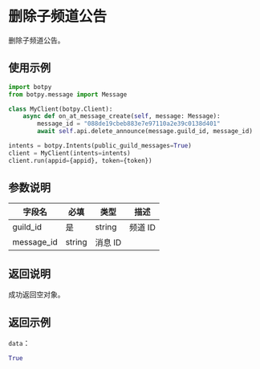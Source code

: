 # 删除子频道公告 

删除子频道公告。

## 使用示例

```python
import botpy
from botpy.message import Message

class MyClient(botpy.Client):
    async def on_at_message_create(self, message: Message):
        message_id = "088de19cbeb883e7e97110a2e39c0138d401"
        await self.api.delete_announce(message.guild_id, message_id)

intents = botpy.Intents(public_guild_messages=True)
client = MyClient(intents=intents)
client.run(appid={appid}, token={token})
```

## 参数说明

| 字段名    | 必填 | 类型   | 描述                             |
| --------- | ---- | ------ | -------------------------------- |
| guild_id   | 是   | string | 频道 ID     |
| message_id | string | 消息 ID  |

## 返回说明

成功返回空对象。

## 返回示例

`data`：

```python
True
```
